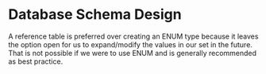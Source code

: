 # Database Schema Design
A reference table is preferred over creating an ENUM type because it leaves the option open for us to expand/modify the values in our set in the future. That is not possible if we were to use ENUM and is generally recommended as best practice.
